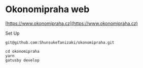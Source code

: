 # Okonomipraha web

[https://www.okonomipraha.cz](https://www.okonomipraha.cz)

Set Up

```
git@github.com:ShunsukeTanizaki/okonomipraha.git
```

```
cd okonomipraha
yarn
gatusby develop
```
